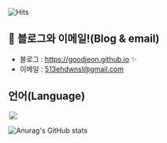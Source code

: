 
<!--방문자 수, 깃허브 팔로워 수-->
![Hits](https://hits.seeyoufarm.com/api/count/incr/badge.svg?url=https%3A%2F%2Fgithub.com%2Fansohxxn&count_bg=%23FFC500&title_bg=%23555555&icon=diaspora.svg&icon_color=%23FFDD00&title=visitors&edge_flat=false)

## 🌙 블로그와 이메일!(Blog & email) 

<!--
<a href="https://ansohxxn.github.io/">
    <img src = "https://img.shields.io/badge/MY%20BLOG-yellow?&style=flat&logo=github&logoColor=black" style="height : auto; margin-right : 2px;"/>
</a>
<a href="https://www.youtube.com/channel/UCh2PUxXthHJtfnh03z4pV-Q">
    <img src ="https://img.shields.io/badge/YouTube%20-%23FF0000.svg?&style=flat&logo=YouTube&logoColor=white" style="height : auto;"/>
</a>
-->

- 블로그 : <https://goodjeon.github.io> ✨
- 이메일 : <513ehdwnsl@gmail.com>

## 언어(Language)

<img src = "https://img.shields.io/badge/-Python3-black?style=flat&logo=c%2B%2B" style="height : auto; margin-left : 2px; margin-right : 2px;"/> 

![Anurag's GitHub stats](https://github-readme-stats.vercel.app/api?username=ansohxxn&show_icons=true&theme=radical)

<!--![image](https://media.giphy.com/media/fb4haewhv8ttpwpfMw/giphy.gif)-->
    
